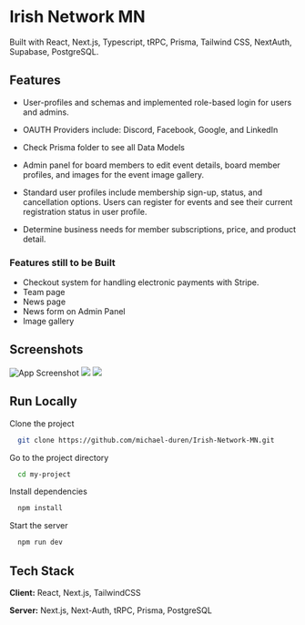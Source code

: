 
# Irish Network MN

Built with React, Next.js, Typescript, tRPC, Prisma, Tailwind CSS, NextAuth, Supabase, PostgreSQL. 

## Features
- User-profiles and schemas and implemented role-based login for users and admins. 

- OAUTH Providers include: Discord, Facebook, Google, and LinkedIn

- Check Prisma folder to see all Data Models

- Admin panel for board members to edit event details, board member profiles, and images for the event image gallery. 

- Standard user profiles include membership sign-up, status, and cancellation options. Users can register for events and see their current registration status in user profile. 

- Determine business needs for member subscriptions, price, and product detail. 



### Features still to be Built
- Checkout system for handling electronic payments with Stripe. 
- Team page
- News page
- News form on Admin Panel 
- Image gallery
## Screenshots

![App Screenshot](https://gpncezkvubukxrrsxtnt.supabase.co/storage/v1/object/public/public/documentation/home.png)
![](https://gpncezkvubukxrrsxtnt.supabase.co/storage/v1/object/public/public/documentation/user-profile.png)
![](https://gpncezkvubukxrrsxtnt.supabase.co/storage/v1/object/public/public/documentation/admin-console.png)


## Run Locally

Clone the project

```bash
  git clone https://github.com/michael-duren/Irish-Network-MN.git
```

Go to the project directory

```bash
  cd my-project
```

Install dependencies

```bash
  npm install
```

Start the server

```bash
  npm run dev
```


## Tech Stack

**Client:** React, Next.js, TailwindCSS

**Server:** Next.js, Next-Auth, tRPC, Prisma, PostgreSQL

